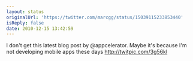 ```yaml
---
layout: status
originalUrl: 'https://twitter.com/marcgg/status/15039115233853440'
isReply: false
date: 2010-12-15 13:42:59
---
```


I don't get this latest blog post by @appcelerator. Maybe it's because I'm not developing mobile apps these days http://twitpic.com/3g56kl
